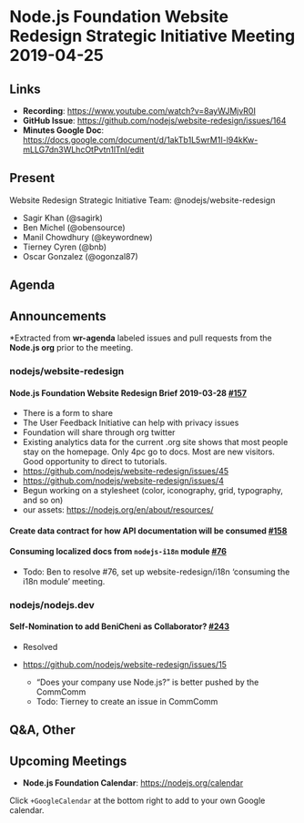 # Node.js Foundation Website Redesign Strategic Initiative Meeting 2019-04-25

## Links

* **Recording**: <https://www.youtube.com/watch?v=8ayWJMjvR0I>
* **GitHub Issue**: <https://github.com/nodejs/website-redesign/issues/164>
* **Minutes Google Doc**: <https://docs.google.com/document/d/1akTb1L5wrM1I-l94kKw-mLLG7dn3WLhcOtPvtn1lTnI/edit>

## Present

Website Redesign Strategic Initiative Team: @nodejs/website-redesign

* Sagir Khan (@sagirk)
* Ben Michel (@obensource)
* Manil Chowdhury (@keywordnew)
* Tierney Cyren (@bnb)
* Oscar Gonzalez (@ogonzal87)

## Agenda

## Announcements

*Extracted from **wr-agenda** labeled issues and pull requests from the **Node.js org** prior to the meeting.

### nodejs/website-redesign

#### Node.js Foundation Website Redesign Brief 2019-03-28 [#157](https://github.com/nodejs/website-redesign/issues/157)
* There is a form to share
* The User Feedback Initiative can help with privacy issues
* Foundation will share through org twitter
* Existing analytics data for the current .org site shows that most people stay on the homepage. Only 4pc go to docs. Most are new visitors. Good opportunity to direct to tutorials.
* <https://github.com/nodejs/website-redesign/issues/45>
* <https://github.com/nodejs/website-redesign/issues/4>
* Begun working on a stylesheet (color, iconography, grid, typography, and so on)
* our assets: <https://nodejs.org/en/about/resources/>

#### Create data contract for how API documentation will be consumed [#158](https://github.com/nodejs/website-redesign/issues/158)

#### Consuming localized docs from `nodejs-i18n` module [#76](https://github.com/nodejs/website-redesign/issues/76)

* Todo: Ben to resolve #76, set up website-redesign/i18n ‘consuming the i18n module’ meeting.

### nodejs/nodejs.dev

#### Self-Nomination to add BeniCheni as Collaborator? [#243](https://github.com/nodejs/nodejs.dev/issues/243)
* Resolved

* <https://github.com/nodejs/website-redesign/issues/15>
  * “Does your company use Node.js?” is better pushed by the CommComm
  * Todo: Tierney to create an issue in CommComm

## Q&A, Other

## Upcoming Meetings

* **Node.js Foundation Calendar**: <https://nodejs.org/calendar>

Click `+GoogleCalendar` at the bottom right to add to your own Google calendar.
